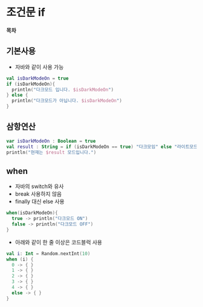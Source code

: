 # 조건문 if

**목차**

## 기본사용
- 자바와 같이 사용 가능
```kotlin
val isDarkModeOn = true
if (isDarkModeOn){
  println("다크모드 입니다. $isDarkModeOn")
} else {
  println("다크모드가 아닙니다. $isDarkModeOn")
}
```

## 삼항연산
```kotlin
var isDarkModeOn : Boolean = true
val result : String = if (isDarkModeOn == true) "다크모임" else "라이트모드"
println("현재는 $result 모드입니다.")
```

## when
- 자바의 switch와 유사
- break 사용하지 않음
- finally 대신 else 사용
```kotlin
when(isDarkModeOn){
  true -> println("다크모드 ON")
  false -> println("다크모드 OFF")
}
```
- 아래와 같이 한 줄 이상은 코드블럭 사용
```kotlin
val i: Int = Random.nextInt(10)
when (i) {
  0 -> { }
  1 -> { }
  2 -> { }
  3 -> { }
  4 -> { }
  else -> { }
}
```
